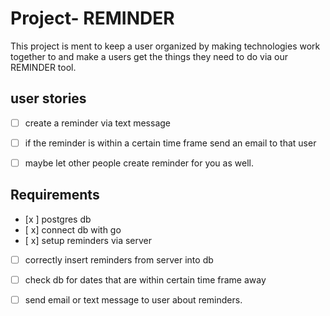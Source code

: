 # Project- REMINDER
This project is ment to keep a user organized by making technologies work together to and make a users get the things they need to do via our REMINDER tool.

## user stories
- [ ] create a reminder via text message 
- [ ] if the reminder is within a certain time frame send an email to that user
- [ ] maybe let other people create reminder for you as well.


## Requirements
- [x ] postgres db
- [ x] connect db with go 
- [ x] setup reminders via server 
- [ ] correctly insert reminders from server into db
- [ ] check db for dates that are within certain time frame away
- [ ] send email or text message to user about reminders.


